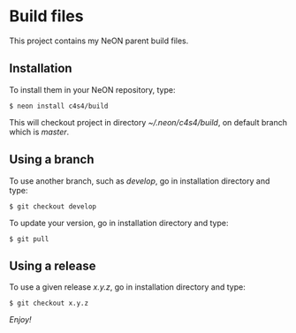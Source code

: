 Build files
===========

This project contains my NeON parent build files.

Installation
------------

To install them in your NeON repository, type:

```
$ neon install c4s4/build
```

This will checkout project in directory *~/.neon/c4s4/build*, on default branch
which is *master*.

Using a branch
--------------

To use another branch, such as *develop*, go in installation directory and type:

```
$ git checkout develop
```

To update your version, go in installation directory and type:

```
$ git pull
```

Using a release
---------------

To use a given release *x.y.z*, go in installation directory and type:

```
$ git checkout x.y.z
```

*Enjoy!*
